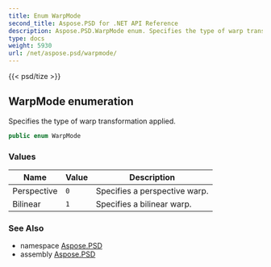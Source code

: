 ```yaml
---
title: Enum WarpMode
second_title: Aspose.PSD for .NET API Reference
description: Aspose.PSD.WarpMode enum. Specifies the type of warp transformation applied
type: docs
weight: 5930
url: /net/aspose.psd/warpmode/
---
```

{{< psd/tize >}}
## WarpMode enumeration

Specifies the type of warp transformation applied.

```csharp
public enum WarpMode
```

### Values

| Name | Value | Description |
| --- | --- | --- |
| Perspective | `0` | Specifies a perspective warp. |
| Bilinear | `1` | Specifies a bilinear warp. |

### See Also

* namespace [Aspose.PSD](../../aspose.psd/)
* assembly [Aspose.PSD](../../)


